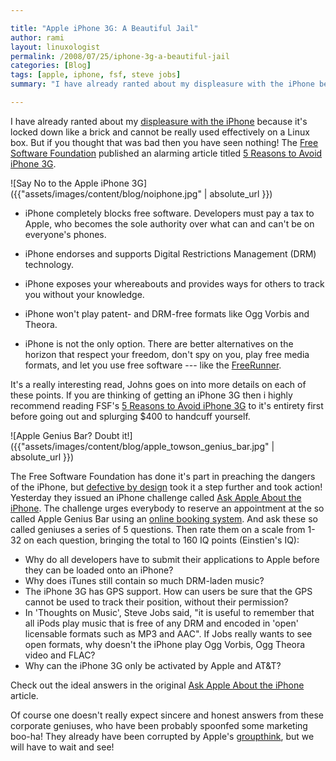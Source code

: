 ```yaml
---

title: "Apple iPhone 3G: A Beautiful Jail"
author: rami
layout: linuxologist
permalink: /2008/07/25/iphone-3g-a-beautiful-jail
categories: [Blog]
tags: [apple, iphone, fsf, steve jobs]
summary: "I have already ranted about my displeasure with the iPhone because it's locked down like a brick and cannot be really used effectively on a Linux box. But if you thought that was bad then you have seen nothing! The Free Software Foundation published an alarming article titled 5 Reasons to Avoid iPhone 3G."

---
```


I have already ranted about my [displeasure with the iPhone](/2008/07/11/sourceforge-on-your-iphone) because it's locked down like a brick and cannot be really used effectively on a Linux box. But if you thought that was bad then you have seen nothing! The [Free Software Foundation](http://www.fsf.org) published an alarming article titled [5 Reasons to Avoid iPhone 3G](http://www.fsf.org/blogs/community/5-reasons-to-avoid-iphone-3g).

 ![Say No to the Apple iPhone 3G]({{"assets/images/content/blog/noiphone.jpg" | absolute_url }})
 
  * iPhone completely blocks free software. Developers must pay a tax to Apple, who becomes the sole authority over what can and can't be on everyone's phones.
  * iPhone endorses and supports Digital Restrictions Management (DRM) technology.
  * iPhone exposes your whereabouts and provides ways for others to track you without your knowledge.
  * iPhone won't play patent- and DRM-free formats like Ogg Vorbis and Theora.

  * iPhone is not the only option. There are better alternatives on the horizon that respect your freedom, don't spy on you, play free media formats, and let you use free software --- like the [FreeRunner](http://www.openmoko.com/).

It's a really interesting read, Johns goes on into more details on each of these points. If you are thinking of getting an iPhone 3G then i highly recommend reading FSF's [5 Reasons to Avoid iPhone 3G](http://www.fsf.org/blogs/community/5-reasons-to-avoid-iphone-3g) to it's entirety first before going out and splurging $400 to handcuff yourself.

![Apple Genius Bar? Doubt it!]({{"assets/images/content/blog/apple_towson_genius_bar.jpg" | absolute_url }})

The Free Software Foundation has done it's part in preaching the dangers of the iPhone, but [defective by design](http://www.defectivebydesign.org/) took it a step further and took action! Yesterday they issued an iPhone challenge called [Ask Apple About the iPhone](http://www.defectivebydesign.org/apple-challenge). The challenge urges everybody to reserve an appointment at the so called Apple Genius Bar using an [online booking system](http://www.apple.com/retail/geniusbar/). And ask these so called geniuses a series of 5 questions. Then rate them on a scale from 1-32 on each question, bringing the total to 160 IQ points (Einstien's IQ):

* Why do all developers have to submit their applications to Apple before they can be loaded onto an iPhone?
* Why does iTunes still contain so much DRM-laden music?
* The iPhone 3G has GPS support. How can users be sure that the GPS cannot be used to track their position, without their permission?
* In 'Thoughts on Music', Steve Jobs said, "it is useful to remember that all iPods play music that is free of any DRM and encoded in 'open' licensable formats such as MP3 and AAC". If Jobs really wants to see open formats, why doesn't the iPhone play Ogg Vorbis, Ogg Theora video and FLAC?
* Why can the iPhone 3G only be activated by Apple and AT&T?

Check out the ideal answers in the original [Ask Apple About the iPhone](http://www.defectivebydesign.org/apple-challenge) article.

Of course one doesn't really expect sincere and honest answers from these corporate geniuses, who have been probably spoonfed some marketing boo-ha! They already have been corrupted by Apple's [groupthink](http://en.wikipedia.org/wiki/Groupthink), but we will have to wait and see!
